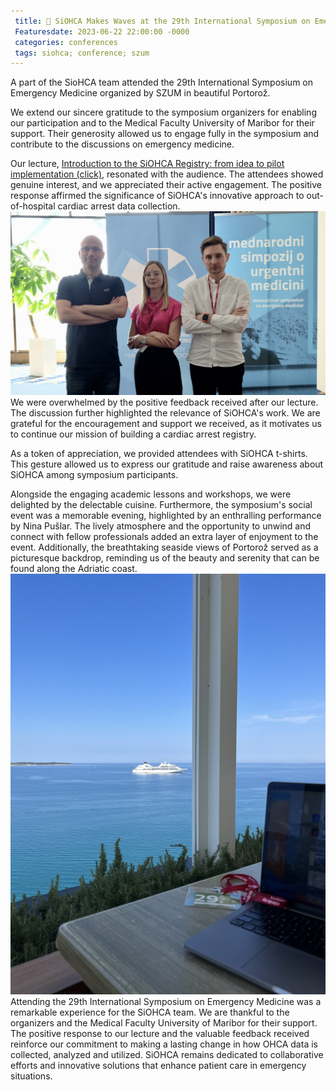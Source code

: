 ```yaml
---
 title: 🌊 SiOHCA Makes Waves at the 29th International Symposium on Emergency Medicine in Portorož
 Featuresdate: 2023-06-22 22:00:00 -0000
 categories: conferences
 tags: siohca; conference; szum
---
```



A part of the SioHCA team attended the 29th International Symposium on Emergency Medicine organized by SZUM in beautiful Portorož.

We extend our sincere gratitude to the symposium organizers for enabling our participation and to the Medical Faculty University of Maribor for their support. Their generosity allowed us to engage fully in the symposium and contribute to the discussions on emergency medicine.

Our lecture, [Introduction to the SiOHCA Registry: from idea to pilot implementation (click)](https://zenodo.org/record/8042140), resonated with the audience. The attendees showed genuine interest, and we appreciated their active engagement. The positive response affirmed the significance of SiOHCA's innovative approach to out-of-hospital cardiac arrest data collection.
![Matej Strnad, Eva Poljanšek, Rok Miklič (from left to right).](https://raw.githubusercontent.com/SterArcher/OHCA-registry-Slovenia/gh-pages/assets/img/SZUM23/szum1.jpeg)
We were overwhelmed by the positive feedback received after our lecture. The discussion further highlighted the relevance of SiOHCA's work. We are grateful for the encouragement and support we received, as it motivates us to continue our mission of building a cardiac arrest registry.

As a token of appreciation, we provided attendees with  SiOHCA t-shirts. This gesture allowed us to express our gratitude and raise awareness about SiOHCA among symposium participants.

Alongside the engaging academic lessons and workshops, we were delighted by the delectable cuisine. Furthermore, the symposium's social event was a memorable evening, highlighted by an enthralling performance by Nina Pušlar. The lively atmosphere and the opportunity to unwind and connect with fellow professionals added an extra layer of enjoyment to the event. Additionally, the breathtaking seaside views of Portorož served as a picturesque backdrop, reminding us of the beauty and serenity that can be found along the Adriatic coast.
![the view from the Bernardin hotel.](https://raw.githubusercontent.com/SterArcher/OHCA-registry-Slovenia/gh-pages/assets/img/SZUM23/szum2.jpg)
Attending the 29th International Symposium on Emergency Medicine was a remarkable experience for the SiOHCA team. We are thankful to the organizers and the Medical Faculty University of Maribor for their support. The positive response to our lecture and the valuable feedback received reinforce our commitment to making a lasting change in how OHCA data is collected, analyzed and utilized. SiOHCA remains dedicated to collaborative efforts and innovative solutions that enhance patient care in emergency situations.
